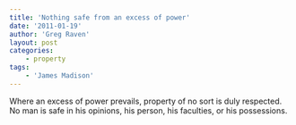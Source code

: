 ```yaml
---
title: 'Nothing safe from an excess of power'
date: '2011-01-19'
author: 'Greg Raven'
layout: post
categories:
    - property
tags:
    - 'James Madison'
---
```


Where an excess of power prevails, property of no sort is duly respected. No man is safe in his opinions, his person, his faculties, or his possessions.